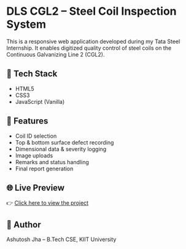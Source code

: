 # DLS CGL2 – Steel Coil Inspection System

This is a responsive web application developed during my Tata Steel Internship. It enables digitized quality control of steel coils on the Continuous Galvanizing Line 2 (CGL2).

## 🔧 Tech Stack
- HTML5
- CSS3
- JavaScript (Vanilla)

## 🚀 Features
- Coil ID selection
- Top & bottom surface defect recording
- Dimensional data & severity logging
- Image uploads
- Remarks and status handling
- Final report generation

## 🌐 Live Preview
👉 [Click here to view the project](https://<your-username>.github.io/steel-coil-inspection/)

## 📄 Author
Ashutosh Jha – B.Tech CSE, KIIT University
